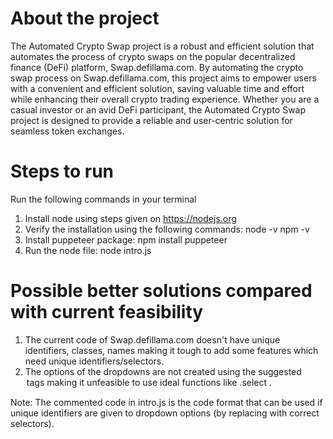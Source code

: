 # About the project
The Automated Crypto Swap project is a robust and efficient solution that automates the process of crypto swaps on the popular decentralized finance (DeFi) platform, Swap.defillama.com. By automating the crypto swap process on Swap.defillama.com, this project aims to empower users with a convenient and efficient solution, saving valuable time and effort while enhancing their overall crypto trading experience. Whether you are a casual investor or an avid DeFi participant, the Automated Crypto Swap project is designed to provide a reliable and user-centric solution for seamless token exchanges.

# Steps to run
Run the following commands in your terminal
1. Install node using steps given on https://nodejs.org
2. Verify the installation using the following commands:
   node -v
   npm -v
3. Install puppeteer package:
   npm install puppeteer
4. Run the node file:
   node intro.js

# Possible better solutions compared with current feasibility
1. The current code of Swap.defillama.com doesn't have unique identifiers, classes, names making it tough to add some features which need unique identifiers/selectors.
2. The options of the dropdowns are not created using the suggested <option> tags making it unfeasible to use ideal functions like .select .

 Note: The commented code in intro.js is the code format that can be used if unique identifiers are given to dropdown options (by replacing with correct selectors).



